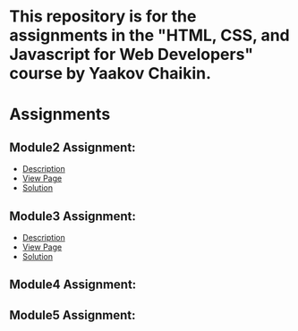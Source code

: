 # This repository is for the assignments in the "HTML, CSS, and Javascript for Web Developers" course by Yaakov Chaikin.
# Assignments
## Module2 Assignment:
* <a href="https://github.com/jhu-ep-coursera/fullstack-course4/blob/master/assignments/assignment2/Assignment-2.md">Description</a>
* <a href="https://htmlpreview.github.io/?https://github.com/EthanSuu/html-css-javascript-for-web-developers/blob/main/module2-solution/index.html">View Page</a>
* <a href="https://github.com/EthanSuu/html-css-javascript-for-web-developers/tree/main/module2-solution">Solution </a>
## Module3 Assignment:
* <a href="https://github.com/jhu-ep-coursera/fullstack-course4/blob/master/assignments/assignment3/Assignment-3.md">Description</a>
* <a href="">View Page</a>
* <a href="https://github.com/EthanSuu/html-css-javascript-for-web-developers/tree/main/module3-solution">Solution </a>
## Module4 Assignment:
## Module5 Assignment:
